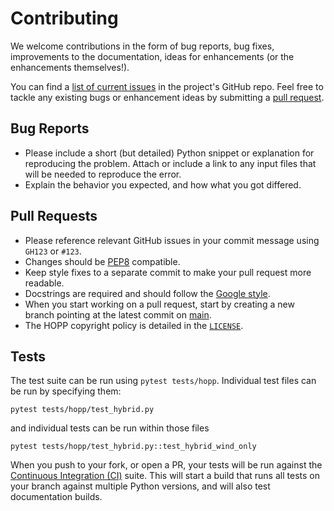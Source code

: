 # Contributing

We welcome contributions in the form of bug reports, bug fixes, improvements to the documentation, ideas for enhancements (or the enhancements themselves!).

You can find a [list of current issues](https://github.com/NREL/HOPP/issues) in the project's GitHub repo. Feel free to tackle any existing bugs or enhancement ideas by submitting a [pull request](https://github.com/NREL/HOPP/pulls).

## Bug Reports

 * Please include a short (but detailed) Python snippet or explanation for reproducing the problem. Attach or include a link to any input files that will be needed to reproduce the error.
 * Explain the behavior you expected, and how what you got differed.

## Pull Requests

 * Please reference relevant GitHub issues in your commit message using `GH123` or `#123`.
 * Changes should be [PEP8](http://www.python.org/dev/peps/pep-0008/) compatible.
 * Keep style fixes to a separate commit to make your pull request more readable.
 * Docstrings are required and should follow the [Google style](https://www.sphinx-doc.org/en/master/usage/extensions/example_google.html).
 * When you start working on a pull request, start by creating a new branch pointing at the latest commit on [main](https://github.com/NREL/HOPP).
 * The HOPP copyright policy is detailed in the [`LICENSE`](https://github.com/NREL/HOPP/blob/main/LICENSE).

## Tests

The test suite can be run using `pytest tests/hopp`. Individual test files can be run by specifying them:

```
pytest tests/hopp/test_hybrid.py
```

and individual tests can be run within those files

```
pytest tests/hopp/test_hybrid.py::test_hybrid_wind_only
```

When you push to your fork, or open a PR, your tests will be run against the [Continuous Integration (CI)](https://github.com/NREL/HOPP/actions) suite. This will start a build that runs all tests on your branch against multiple Python versions, and will also test documentation builds.
